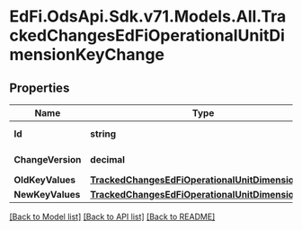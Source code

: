 # EdFi.OdsApi.Sdk.v71.Models.All.TrackedChangesEdFiOperationalUnitDimensionKeyChange

## Properties

Name | Type | Description | Notes
------------ | ------------- | ------------- | -------------
**Id** | **string** | Resource identifier | [optional] 
**ChangeVersion** | **decimal** | Change version | [optional] 
**OldKeyValues** | [**TrackedChangesEdFiOperationalUnitDimensionKey**](TrackedChangesEdFiOperationalUnitDimensionKey.md) |  | [optional] 
**NewKeyValues** | [**TrackedChangesEdFiOperationalUnitDimensionKey**](TrackedChangesEdFiOperationalUnitDimensionKey.md) |  | [optional] 

[[Back to Model list]](../README.md#documentation-for-models) [[Back to API list]](../README.md#documentation-for-api-endpoints) [[Back to README]](../README.md)

